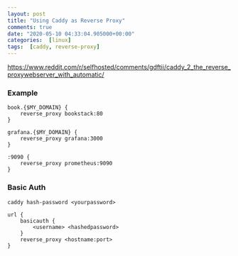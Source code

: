 ```yaml
---
layout: post
title: "Using Caddy as Reverse Proxy"
comments: true
date: "2020-05-10 04:33:04.905000+00:00"
categories:  [linux]
tags:  [caddy, reverse-proxy]
---
```



https://www.reddit.com/r/selfhosted/comments/gdftii/caddy_2_the_reverse_proxywebserver_with_automatic/


### Example
```
book.{$MY_DOMAIN} {
    reverse_proxy bookstack:80
}

grafana.{$MY_DOMAIN} {
    reverse_proxy grafana:3000
}

:9090 {
    reverse_proxy prometheus:9090
}
```


### Basic Auth

```
caddy hash-password <yourpassword>
```
```
url {
    basicauth {
        <username> <hashedpassword>
    }
    reverse_proxy <hostname:port>
}
```